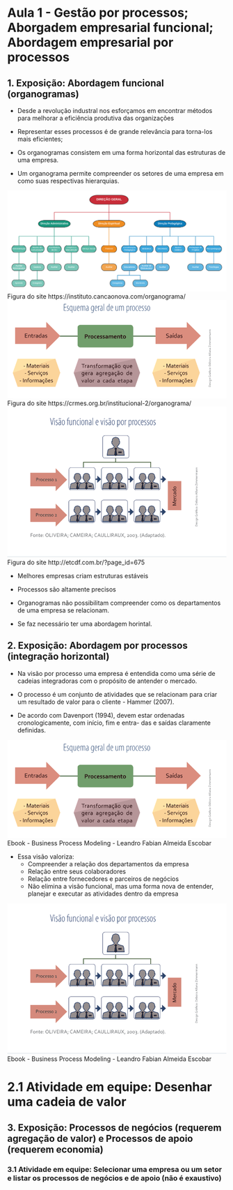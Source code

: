 # Aula 1 - Gestão por processos; Aborgadem empresarial funcional; Abordagem empresarial por processos

## 1. Exposição: Abordagem funcional (organogramas)

* Desde a revolução industral nos esforçamos em encontrar métodos para melhorar a eficiência produtiva das organizações

* Representar esses processos é de grande relevância para torna-los mais eficientes;

* Os organogramas consistem em uma forma horizontal das estruturas de uma empresa.

* Um organograma permite compreender os setores de uma empresa em como suas respectivas hierarquias.


<img src="fig/Organograma-ICN.png" alt="Figura do site https://instituto.cancaonova.com/organograma/"/>
<span>Figura do site https://instituto.cancaonova.com/organograma/</span>


<img src="fig/img4.png" alt="Figura do site https://crmes.org.br/institucional-2/organograma/"/>
<span>Figura do site https://crmes.org.br/institucional-2/organograma/</span>

<img src="fig/img5.jpg" alt="Figura do site http://etcdf.com.br/?page_id=675"/>
<span>Figura do site http://etcdf.com.br/?page_id=675</span>

* Melhores empresas criam estruturas estáveis

* Processos são altamente precisos

* Organogramas não possibilitam compreender como os departamentos de uma empresa se relacionam.

* Se faz necessário ter uma abordagem horintal.


## 2. Exposição: Abordagem por processos (integração horizontal)

* Na visão por processo uma empresa é entendida como uma série de cadeias integradoras com o propósito de antender o mercado.

* O processo é um conjunto de atividades que se relacionam para criar um resultado de valor para o cliente - Hammer (2007).

* De acordo com Davenport (1994), devem estar ordenadas cronologicamente, com início, fim e entra-
das e saídas claramente definidas.

<img src="fig/img4.png" />
<span>Ebook - Business Process Modeling - Leandro Fabian Almeida Escobar</span>


* Essa visão valoriza:
    * Compreender a relação dos departamentos da empresa
    * Relação entre seus colaboradores
    * Relação entre fornecedores e parceiros de negócios
    * Não elimina a visão funcional, mas uma forma nova de entender, planejar e executar as atividades dentro da empresa


<img src="fig/img5.png" />
<span>Ebook - Business Process Modeling - Leandro Fabian Almeida Escobar</span>


# 2.1 Atividade  em equipe: Desenhar uma cadeia de valor

## 3. Exposição: Processos de negócios (requerem agregação de valor) e Processos de apoio (requerem economia) 

### 3.1 Atividade  em equipe: Selecionar uma empresa ou um setor e listar os processos de negócios e de apoio (não é exaustivo)